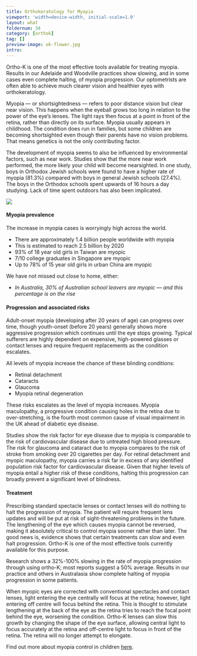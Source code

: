 ```yaml
---
title: Orthokeratology for Myopia
viewport: 'width=device-width, initial-scale=1.0'
layout: what
foldernum: 34
category: [orthok]
tag: []
preview-image: ok-flower.jpg
intro: 
---
```


<div class="employee-heading">
<p>Ortho-K is one of the most effective tools available for treating myopia. Results in our Adelaide and Woodville practices show slowing, and in some cases even complete halting, of myopia progression. Our optometrists are often able to achieve much clearer vision and healthier eyes with orthokeratology.</p>
</div>

Myopia — or shortsightedness — refers to poor distance vision but clear near vision. This happens when the eyeball grows too long in relation to the power of the eye’s lenses. The light rays then focus at a point in front of the retina, rather than directly on its surface. Myopia usually appears in childhood. The condition does run in families, but some children are becoming shortsighted even though their parents have no vision problems. That means genetics is not the only contributing factor.

The development of myopia seems to also be influenced by environmental factors, such as near work. Studies show that the more near work performed, the more likely your child will become nearsighted. In one study, boys in Orthodox Jewish schools were found to have a higher rate of myopia (81.3%) compared with boys in general Jewish schools (27.4%). The boys in the Orthodox schools spent upwards of 16 hours a day studying. Lack of time spent outdoors has also been implicated.

![](/uploads/genetics.png)

#### Myopia prevalence

The increase in myopia cases is worryingly high across the world.

  * There are approximately 1.4 billion people worldwide with myopia
  * This is estimated to reach 2.5 billion by 2020
  * 93% of 18 year old girls in Taiwan are myopic
  * 7/10 college graduates in Singapore are myopic
  * Up to 78% of 15 year old girls in urban China are myopic

We have not missed out close to home, either:

  * <i>In Australia, 30% of Australian school leavers are myopic — and this percentage is on the rise</i>

#### Progression and associated risks

Adult-onset myopia (developing after 20 years of age) can progress over time, though youth-onset (before 20 years) generally shows more aggressive progression which continues until the eye stops growing. Typical sufferers are highly dependent on expensive, high-powered glasses or contact lenses and require frequent replacements as the condition escalates.

All levels of myopia increase the chance of these blinding conditions:

  * Retinal detachment
  * Cataracts
  * Glaucoma
  * Myopia retinal degeneration

These risks escalates as the level of myopia increases. Myopia maculopathy, a progressive condition causing holes in the retina due to over-stretching, is the fourth most common cause of visual impairment in the UK ahead of diabetic eye disease.

Studies show the risk factor for eye disease due to myopia is comparable to the risk of cardiovascular disease due to untreated high blood pressure. The risk for glaucoma and cataract due to myopia compares to the risk of stroke from smoking over 20 cigarettes per day. For retinal detachment and myopic maculopathy, myopia carries a risk far in excess of any identified population risk factor for cardiovascular disease. Given that higher levels of myopia entail a higher risk of these conditions, halting this progression can broadly prevent a significant level of blindness.

#### Treatment

Prescribing standard spectacle lenses or contact lenses will do nothing to halt the progression of myopia. The patient will require frequent lens updates and will be put at risk of sight-threatening problems in the future. The lengthening of the eye which causes myopia cannot be reversed, making it absolutely critical to control myopia sooner rather than later. The good news is, evidence shows that certain treatments can slow and even halt progression. Ortho-K is one of the most effective tools currently available for this purpose.

Research shows a 32%-100% slowing in the rate of myopia progression through using ortho-K; most reports suggest a 50% average. Results in our practice and others in Australasia show complete halting of myopia progression in some patients.

When myopic eyes are corrected with conventional spectacles and contact lenses, light entering the eye centrally will focus at the retina; however, light entering off centre will focus behind the retina. This is thought to stimulate lengthening at the back of the eye as the retina tries to reach the focal point behind the eye, worsening the condition. Ortho-K lenses can slow this growth by changing the shape of the eye surface, allowing central light to focus accurately at the retina and off-centre light to focus in front of the retina. The retina will no longer attempt to elongate.

Find out more about myopia control in children [here](/what-we-do/myopia-control).
